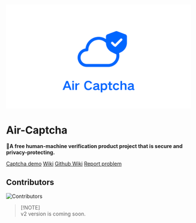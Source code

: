 ![Banner](assets/FwpOq01NQ1nwXje91Kwm_20240708_114552_0000.png)

# Air-Captcha

🎉**A free human-machine verification product project that is secure and privacy-protecting.**

[Captcha demo](https://captcha.xyehr.cn) [Wiki](https://help.xyehr.cn/jekyll/2024-07-05-air-captcha.html) [Github Wiki](https://github.com/Dev-Huang1/Air-Captcha/wiki)
[Report problem](mailto:devhuang000@outlook.com)

## Contributors

![Contributors](https://opencollective.com/Air-Captcha/contributors.svg?width=890&button=false)

> [!NOTE]\
> v2 version is coming soon.

